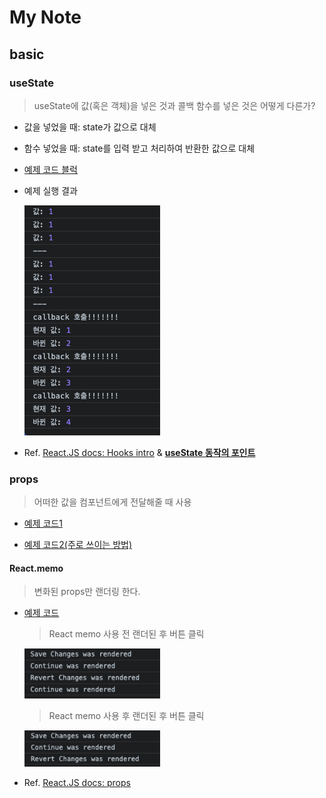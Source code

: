 # My Note

## basic 

### useState

> useState에 값(혹은 객체)을 넣은 것과 콜백 함수를 넣은 것은 어떻게 다른가?
 
- 값을 넣었을 때: state가 값으로 대체

- 함수 넣었을 때: state를 입력 받고 처리하여 반환한 값으로 대체

- [예제 코드 블럭](https://github.com/dev-chloe/hangout-start-react-with-nomad/blob/0d0a1cd17535787331d4baf0c4da8eac4c32fbc9/basic/index.html#L17-L43)

- 예제 실행 결과  

  <img width="217" alt="useState" src="_note/basic_useState.png">

- Ref. [React.JS docs: Hooks intro](https://ko.reactjs.org/docs/hooks-intro.html)
  & [**useState 동작의 포인트**](https://ko.reactjs.org/docs/hooks-faq.html#:~:text=%EC%9D%B4%EB%8A%94%20state%20%EB%B3%80%EC%88%98%EB%A5%BC%20%EC%97%85%EB%8D%B0%EC%9D%B4%ED%8A%B8%ED%95%A0%20%EB%95%8C%20%EA%B7%B8%20%EA%B0%92%EC%9D%84%20%EB%8C%80%EC%B2%B4%ED%95%98%EA%B8%B0%20%EB%95%8C%EB%AC%B8%EC%9E%85%EB%8B%88%EB%8B%A4.%20%EC%9D%B4%EA%B2%83%EC%9D%80%20%EC%97%85%EB%8D%B0%EC%9D%B4%ED%8A%B8%EB%90%9C%20%ED%95%84%EB%93%9C%EB%A5%BC%20%EA%B0%9D%EC%B2%B4%EC%97%90%20%EB%B3%91%ED%95%A9%ED%95%98%EB%8A%94%20class%EC%9D%98%20this.setState%EC%99%80%20%EB%8B%A4%EB%A6%85%EB%8B%88%EB%8B%A4.)


### props

> 어떠한 값을 컴포넌트에게 전달해줄 때 사용

- [예제 코드1](https://github.com/dev-chloe/hangout-start-react-with-nomad/blob/7f870ad874ca06339bfb5a4ab622aa56c8cb2123/basic/index.html#L17-L36)

- [예제 코드2(주로 쓰이는 방법)](https://github.com/dev-chloe/hangout-start-react-with-nomad/blob/9b04a4e169de99549048fad85e41d775f4d7a92f/basic/index.html#L17-L30)

#### React.memo

> 변화된 props만 랜더링 한다.

- [예제 코드](https://github.com/dev-chloe/hangout-start-react-with-nomad/blob/9b04a4e169de99549048fad85e41d775f4d7a92f/basic/index.html#L34-L43)

  > React memo 사용 전 랜더된 후 버튼 클릭

  <img width="217" alt="before memo" src="_note/basic_before_memo.png">

  > React memo 사용 후 랜더된 후 버튼 클릭
  
  <img width="217" alt="after memo" src="_note/basic_after_memo.png">


- Ref. [React.JS docs: props](https://ko.reactjs.org/docs/components-and-props.html)